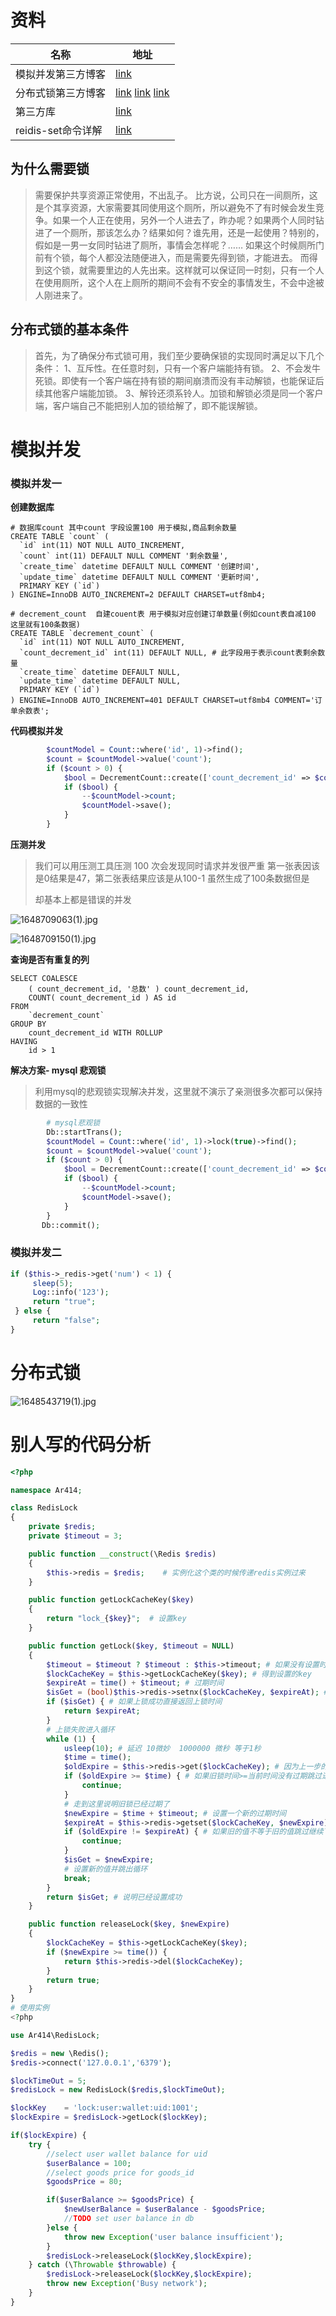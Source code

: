 # 资料

| 名称               | 地址                                                         |
| ------------------ | ------------------------------------------------------------ |
| 模拟并发第三方博客 | [link](https://www.jianshu.com/p/a41e41834d88)               |
| 分布式锁第三方博客 | [link](https://segmentfault.com/a/1190000019138071) [link](https://learnku.com/articles/42440) [link](https://www.yanghaihua.com/content/2020-08-09/1098.shtml) |
| 第三方库           | [link](https://github.com/ar414-com/php-redis-lock)          |
| reidis-set命令详解 | [link](http://doc.redisfans.com/string/set.html)             |

## 为什么需要锁

> 需要保护共享资源正常使用，不出乱子。
> 比方说，公司只在一间厕所，这是个其享资源，大家需要其同使用这个厕所，所以避免不了有时候会发生竞争。如果一个人正在使用，另外一个人进去了，昨办呢？如果两个人同时钻进了一个厕所，那该怎么办？结果如何？谁先用，还是一起使用？特别的，假如是一男一女同时钻进了厕所，事情会怎样呢？……
> 如果这个时候厕所门前有个锁，每个人都没法随便进入，而是需要先得到锁，才能进去。
> 而得到这个锁，就需要里边的人先出来。这样就可以保证同一时刻，只有一个人在使用厕所，这个人在上厕所的期间不会有不安全的事情发生，不会中途被人刚进来了。

## 分布式锁的基本条件

> 首先，为了确保分布式锁可用，我们至少要确保锁的实现同时满足以下几个条件：
> 1、互斥性。在任意时刻，只有一个客户端能持有锁。
> 2、不会发牛死锁。即使有一个客户端在持有锁的期间崩溃而没有丰动解锁，也能保证后续其他客户端能加锁。
> 3、解铃还须系铃人。加锁和解锁必须是同一个客户端，客户端自己不能把别人加的锁给解了，即不能误解锁。

# 模拟并发

### 模拟并发一

**创建数据库**

```mysql
# 数据库count 其中count 字段设置100 用于模拟,商品剩余数量
CREATE TABLE `count` (
  `id` int(11) NOT NULL AUTO_INCREMENT,
  `count` int(11) DEFAULT NULL COMMENT '剩余数量',
  `create_time` datetime DEFAULT NULL COMMENT '创建时间',
  `update_time` datetime DEFAULT NULL COMMENT '更新时间',
  PRIMARY KEY (`id`)
) ENGINE=InnoDB AUTO_INCREMENT=2 DEFAULT CHARSET=utf8mb4;

# decrement_count  自建couent表 用于模拟对应创建订单数量(例如count表自减100 这里就有100条数据) 
CREATE TABLE `decrement_count` (
  `id` int(11) NOT NULL AUTO_INCREMENT,
  `count_decrement_id` int(11) DEFAULT NULL, # 此字段用于表示count表剩余数量
  `create_time` datetime DEFAULT NULL,
  `update_time` datetime DEFAULT NULL,
  PRIMARY KEY (`id`)
) ENGINE=InnoDB AUTO_INCREMENT=401 DEFAULT CHARSET=utf8mb4 COMMENT='订单余数表';
```

**代码模拟并发**

```php
        $countModel = Count::where('id', 1)->find();
        $count = $countModel->value('count');
        if ($count > 0) {
            $bool = DecrementCount::create(['count_decrement_id' => $count--]);
            if ($bool) {
                --$countModel->count;
                $countModel->save();
            }
        }
```

**压测并发**

> 我们可以用压测工具压测 100 次会发现同时请求并发很严重 第一张表因该是0结果是47，第二张表结果应该是从100-1 虽然生成了100条数据但是
>
> 却基本上都是错误的并发

![1648709063(1).jpg](https://s2.loli.net/2022/03/31/Ytce6Dp25ykZKO4.png)



![1648709150(1).jpg](https://s2.loli.net/2022/03/31/YGbTep5c3o4Qawk.png)

**查询是否有重复的列**

```mysql
SELECT COALESCE
	( count_decrement_id, '总数' ) count_decrement_id,
	COUNT( count_decrement_id ) AS id 
FROM
	`decrement_count` 
GROUP BY
	count_decrement_id WITH ROLLUP 
HAVING
	id > 1
```



**解决方案- mysql 悲观锁**

> 利用mysql的悲观锁实现解决并发，这里就不演示了亲测很多次都可以保持数据的一致性

```php
        # mysql悲观锁
        Db::startTrans();
        $countModel = Count::where('id', 1)->lock(true)->find();
        $count = $countModel->value('count');
        if ($count > 0) {
            $bool = DecrementCount::create(['count_decrement_id' => $count--]);
            if ($bool) {
                --$countModel->count;
                $countModel->save();
            }
        }
       Db::commit();
```

### 模拟并发二



```php
if ($this->_redis->get('num') < 1) {
     sleep(5);
     Log::info('123');
     return "true";
 } else {
     return "false";
}
```



#  分布式锁





![1648543719(1).jpg](https://s2.loli.net/2022/03/29/7pwlNQmIhi4OsjY.png)





















# **别人写的代码分析**

```php
<?php

namespace Ar414;

class RedisLock
{
    private $redis;
    private $timeout = 3;

    public function __construct(\Redis $redis)  
    {
        $this->redis = $redis;    # 实例化这个类的时候传递redis实例过来
    }

    public function getLockCacheKey($key)
    {
        return "lock_{$key}";  # 设置key
    }

    public function getLock($key, $timeout = NULL)
    {
        $timeout = $timeout ? $timeout : $this->timeout; # 如果没有设置时间给一个默认时间
        $lockCacheKey = $this->getLockCacheKey($key); # 得到设置的key
        $expireAt = time() + $timeout; # 过期时间
        $isGet = (bool)$this->redis->setnx($lockCacheKey, $expireAt); # 设置值
        if ($isGet) { # 如果上锁成功直接返回上锁时间
            return $expireAt;
        }
        # 上锁失败进入循环 
        while (1) {
            usleep(10); # 延迟 10微妙  1000000 微秒 等于1秒
            $time = time();  
            $oldExpire = $this->redis->get($lockCacheKey); # 因为上一步的锁不会释放所以第一个人之后的总会走到这里，返回旧锁时间
            if ($oldExpire >= $time) { # 如果旧锁时间>=当前时间没有过期跳过进行下一次循环
                continue;
            }
            # 走到这里说明旧锁已经过期了
            $newExpire = $time + $timeout; # 设置一个新的过期时间 
            $expireAt = $this->redis->getset($lockCacheKey, $newExpire); # 返回旧值设置新值
            if ($oldExpire != $expireAt) { # 如果旧的值不等于旧的值跳过继续下一次循环
                continue;
            }
            $isGet = $newExpire;
            # 设置新的值并跳出循环
            break;
        }
        return $isGet; # 说明已经设置成功
    }

    public function releaseLock($key, $newExpire)
    {
        $lockCacheKey = $this->getLockCacheKey($key);
        if ($newExpire >= time()) {
            return $this->redis->del($lockCacheKey);
        }
        return true;
    }
}
# 使用实例
<?php

use Ar414\RedisLock;

$redis = new \Redis();
$redis->connect('127.0.0.1','6379');

$lockTimeOut = 5;
$redisLock = new RedisLock($redis,$lockTimeOut);

$lockKey    = 'lock:user:wallet:uid:1001';
$lockExpire = $redisLock->getLock($lockKey);

if($lockExpire) {
    try {
        //select user wallet balance for uid
        $userBalance = 100;
        //select goods price for goods_id
        $goodsPrice = 80;

        if($userBalance >= $goodsPrice) {
            $newUserBalance = $userBalance - $goodsPrice;
            //TODO set user balance in db
        }else {
            throw new Exception('user balance insufficient');
        }
        $redisLock->releaseLock($lockKey,$lockExpire);
    } catch (\Throwable $throwable) {
        $redisLock->releaseLock($lockKey,$lockExpire);
        throw new Exception('Busy network');
    }
}
```







